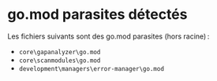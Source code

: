 # go.mod parasites détectés

Les fichiers suivants sont des go.mod parasites (hors racine) :

- `core\gapanalyzer\go.mod`
- `core\scanmodules\go.mod`
- `development\managers\error-manager\go.mod`
